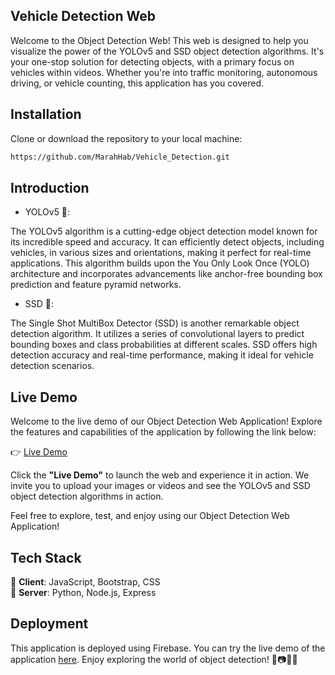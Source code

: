 
## Vehicle Detection Web 

Welcome to the Object Detection Web! This web is designed to help you visualize the power of the YOLOv5 and SSD object detection algorithms. It's your one-stop solution for detecting objects, with a primary focus on vehicles within videos. Whether you're into traffic monitoring, autonomous driving, or vehicle counting, this application has you covered.

## Installation

Clone or download the repository to your local machine:

```bash
https://github.com/MarahHab/Vehicle_Detection.git
```

## Introduction

* YOLOv5 🚀:

The YOLOv5 algorithm is a cutting-edge object detection model known for its incredible speed and accuracy. It can efficiently detect objects, including vehicles, in various sizes and orientations, making it perfect for real-time applications. This algorithm builds upon the You Only Look Once (YOLO) architecture and incorporates advancements like anchor-free bounding box prediction and feature pyramid networks.

* SSD 🚀:

The Single Shot MultiBox Detector (SSD) is another remarkable object detection algorithm. It utilizes a series of convolutional layers to predict bounding boxes and class probabilities at different scales. SSD offers high detection accuracy and real-time performance, making it ideal for vehicle detection scenarios.

## Live Demo

Welcome to the live demo of our Object Detection Web Application! Explore the features and capabilities of the application by following the link below:

👉 [Live Demo](https://finalproject-667eb.web.app/)

Click the **"Live Demo"**  to launch the web  and experience it in action. We invite you to upload your images or videos and see the YOLOv5 and SSD object detection algorithms in action.

Feel free to explore, test, and enjoy using our Object Detection Web Application!

## Tech Stack
📌 **Client**: JavaScript, Bootstrap, CSS \
📌 **Server**: Python, Node.js, Express

## Deployment

This application is deployed using Firebase. You can try the live demo of the application [here](https://finalproject-667eb.web.app/). Enjoy exploring the world of object detection! 🚗📷🎥🌟
